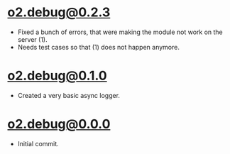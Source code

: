 # o2.debug@0.2.3

* Fixed a bunch of errors, that were making the module not work on the server (1).
* Needs test cases so that (1) does not happen anymore.

# o2.debug@0.1.0

* Created a very basic async logger.

# o2.debug@0.0.0

* Initial commit.
